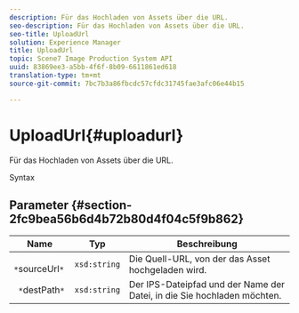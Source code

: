 ```yaml
---
description: Für das Hochladen von Assets über die URL.
seo-description: Für das Hochladen von Assets über die URL.
seo-title: UploadUrl
solution: Experience Manager
title: UploadUrl
topic: Scene7 Image Production System API
uuid: 83869ee3-a5bb-4f6f-8b09-6611861ed618
translation-type: tm+mt
source-git-commit: 7bc7b3a86fbcdc57cfdc31745fae3afc06e44b15

---
```



# UploadUrl{#uploadurl}

Für das Hochladen von Assets über die URL.

Syntax

## Parameter {#section-2fc9bea56b6d4b72b80d4f04c5f9b862}

| Name | Typ | Beschreibung |
|---|---|---|
| ` *`sourceUrl`*` | `xsd:string` | Die Quell-URL, von der das Asset hochgeladen wird. |
| ` *`destPath`*` | `xsd:string` | Der IPS-Dateipfad und der Name der Datei, in die Sie hochladen möchten. |


